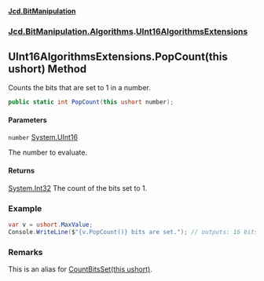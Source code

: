 #### [Jcd.BitManipulation](index.md 'index')

### [Jcd.BitManipulation.Algorithms](Jcd.BitManipulation.Algorithms.md 'Jcd.BitManipulation.Algorithms').[UInt16AlgorithmsExtensions](Jcd.BitManipulation.Algorithms.UInt16AlgorithmsExtensions.md 'Jcd.BitManipulation.Algorithms.UInt16AlgorithmsExtensions')

## UInt16AlgorithmsExtensions.PopCount(this ushort) Method

Counts the bits that are set to 1 in a number.

```csharp
public static int PopCount(this ushort number);
```

#### Parameters

<a name='Jcd.BitManipulation.Algorithms.UInt16AlgorithmsExtensions.PopCount(thisushort).number'></a>

`number` [System.UInt16](https://docs.microsoft.com/en-us/dotnet/api/System.UInt16 'System.UInt16')

The number to evaluate.

#### Returns

[System.Int32](https://docs.microsoft.com/en-us/dotnet/api/System.Int32 'System.Int32')
The count of the bits set to 1.

### Example

```csharp
var v = ushort.MaxValue;
Console.WriteLine($"{v.PopCount()} bits are set."); // outputs: 16 bits are set.
```

### Remarks

This is an alias for [CountBitsSet(this ushort)](Jcd.BitManipulation.Algorithms.UInt16AlgorithmsExtensions.CountBitsSet(thisushort).md 'Jcd.BitManipulation.Algorithms.UInt16AlgorithmsExtensions.CountBitsSet(this ushort)').